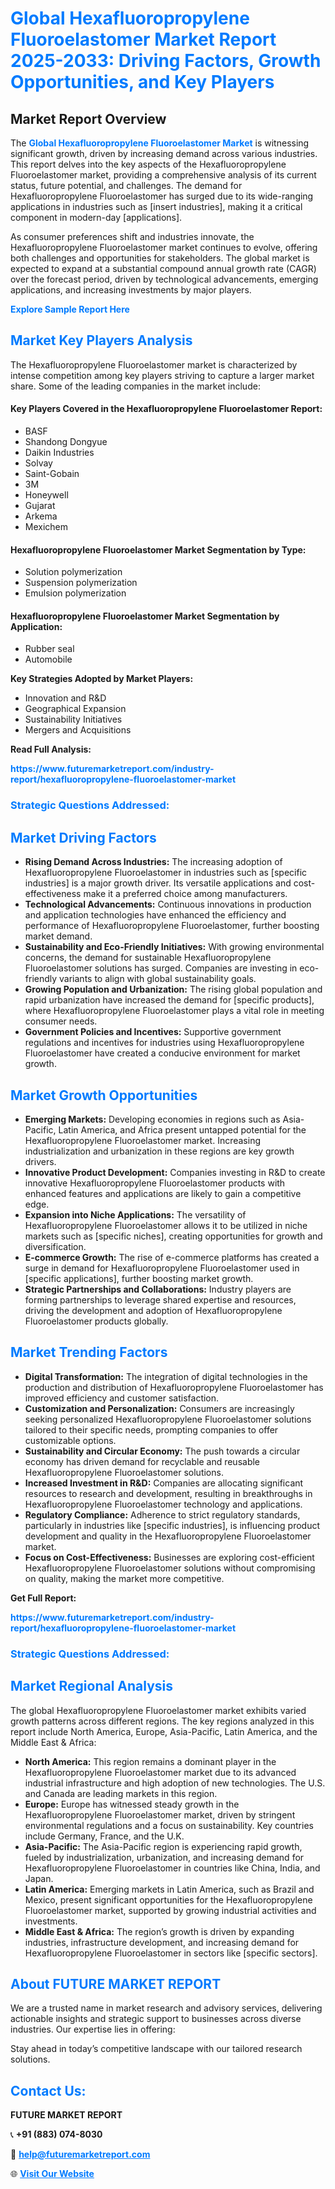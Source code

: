 <h1 style="color: #007BFF;">Global Hexafluoropropylene Fluoroelastomer Market Report 2025-2033: Driving Factors, Growth Opportunities, and Key Players</h1>

<section id="overview">
<h2>Market Report Overview</h2>
<p>The <a href="https://www.futuremarketreport.com/industry-report/hexafluoropropylene-fluoroelastomer-market" style="color: #007BFF; text-decoration: none;"><strong>Global Hexafluoropropylene Fluoroelastomer Market</strong></a> is witnessing significant growth, driven by increasing demand across various industries. This report delves into the key aspects of the Hexafluoropropylene Fluoroelastomer market, providing a comprehensive analysis of its current status, future potential, and challenges. The demand for Hexafluoropropylene Fluoroelastomer has surged due to its wide-ranging applications in industries such as [insert industries], making it a critical component in modern-day [applications].</p>
<p>As consumer preferences shift and industries innovate, the Hexafluoropropylene Fluoroelastomer market continues to evolve, offering both challenges and opportunities for stakeholders. The global market is expected to expand at a substantial compound annual growth rate (CAGR) over the forecast period, driven by technological advancements, emerging applications, and increasing investments by major players.</p>
</section>

<section id="overview">
<p><a href="https://www.futuremarketreport.com/request-sample/reportId=114581" style="color: #007BFF; text-decoration: none;"><strong>Explore Sample Report Here</strong></a></p>
</section>

<section id="key-players">
<h2 style="color: #007BFF;">Market Key Players Analysis</h2>
<p>The Hexafluoropropylene Fluoroelastomer market is characterized by intense competition among key players striving to capture a larger market share. Some of the leading companies in the market include:</p>
<h4>Key Players Covered in the Hexafluoropropylene Fluoroelastomer Report:</h4>
<ul><li>BASF</li><li>Shandong Dongyue</li><li>Daikin Industries</li><li>Solvay</li><li>Saint-Gobain</li><li>3M</li><li>Honeywell</li><li>Gujarat</li><li>Arkema</li><li>Mexichem</li></ul>
<h4>Hexafluoropropylene Fluoroelastomer Market Segmentation by Type:</h4>
<ul><li>Solution polymerization</li><li>Suspension polymerization</li><li>Emulsion polymerization</li></ul>

<h4>Hexafluoropropylene Fluoroelastomer Market Segmentation by Application:</h4>
<ul><li>Rubber seal</li><li>Automobile</li></ul>
<p><strong>Key Strategies Adopted by Market Players:</strong></p>
<ul>
<li>Innovation and R&D</li>
<li>Geographical Expansion</li>
<li>Sustainability Initiatives</li>
<li>Mergers and Acquisitions</li>
</ul>
</section>

<section>
<p><strong>Read Full Analysis: </strong></p><a href="https://www.futuremarketreport.com/industry-report/hexafluoropropylene-fluoroelastomer-market" style="color: #007BFF; text-decoration: none;"><strong>https://www.futuremarketreport.com/industry-report/hexafluoropropylene-fluoroelastomer-market</strong></a>
<h3 style="color: #007BFF;">Strategic Questions Addressed:</h3>
</section>

<section id="driving-factors">
<h2 style="color: #007BFF;">Market Driving Factors</h2>
<ul>
<li><strong>Rising Demand Across Industries:</strong> The increasing adoption of Hexafluoropropylene Fluoroelastomer in industries such as [specific industries] is a major growth driver. Its versatile applications and cost-effectiveness make it a preferred choice among manufacturers.</li>
<li><strong>Technological Advancements:</strong> Continuous innovations in production and application technologies have enhanced the efficiency and performance of Hexafluoropropylene Fluoroelastomer, further boosting market demand.</li>
<li><strong>Sustainability and Eco-Friendly Initiatives:</strong> With growing environmental concerns, the demand for sustainable Hexafluoropropylene Fluoroelastomer solutions has surged. Companies are investing in eco-friendly variants to align with global sustainability goals.</li>
<li><strong>Growing Population and Urbanization:</strong> The rising global population and rapid urbanization have increased the demand for [specific products], where Hexafluoropropylene Fluoroelastomer plays a vital role in meeting consumer needs.</li>
<li><strong>Government Policies and Incentives:</strong> Supportive government regulations and incentives for industries using Hexafluoropropylene Fluoroelastomer have created a conducive environment for market growth.</li>
</ul>
</section>

<section id="growth-opportunities">
<h2 style="color: #007BFF;">Market Growth Opportunities</h2>
<ul>
<li><strong>Emerging Markets:</strong> Developing economies in regions such as Asia-Pacific, Latin America, and Africa present untapped potential for the Hexafluoropropylene Fluoroelastomer market. Increasing industrialization and urbanization in these regions are key growth drivers.</li>
<li><strong>Innovative Product Development:</strong> Companies investing in R&D to create innovative Hexafluoropropylene Fluoroelastomer products with enhanced features and applications are likely to gain a competitive edge.</li>
<li><strong>Expansion into Niche Applications:</strong> The versatility of Hexafluoropropylene Fluoroelastomer allows it to be utilized in niche markets such as [specific niches], creating opportunities for growth and diversification.</li>
<li><strong>E-commerce Growth:</strong> The rise of e-commerce platforms has created a surge in demand for Hexafluoropropylene Fluoroelastomer used in [specific applications], further boosting market growth.</li>
<li><strong>Strategic Partnerships and Collaborations:</strong> Industry players are forming partnerships to leverage shared expertise and resources, driving the development and adoption of Hexafluoropropylene Fluoroelastomer products globally.</li>
</ul>
</section>

<section id="trending-factors">
<h2 style="color: #007BFF;">Market Trending Factors</h2>
<ul>
<li><strong>Digital Transformation:</strong> The integration of digital technologies in the production and distribution of Hexafluoropropylene Fluoroelastomer has improved efficiency and customer satisfaction.</li>
<li><strong>Customization and Personalization:</strong> Consumers are increasingly seeking personalized Hexafluoropropylene Fluoroelastomer solutions tailored to their specific needs, prompting companies to offer customizable options.</li>
<li><strong>Sustainability and Circular Economy:</strong> The push towards a circular economy has driven demand for recyclable and reusable Hexafluoropropylene Fluoroelastomer solutions.</li>
<li><strong>Increased Investment in R&D:</strong> Companies are allocating significant resources to research and development, resulting in breakthroughs in Hexafluoropropylene Fluoroelastomer technology and applications.</li>
<li><strong>Regulatory Compliance:</strong> Adherence to strict regulatory standards, particularly in industries like [specific industries], is influencing product development and quality in the Hexafluoropropylene Fluoroelastomer market.</li>
<li><strong>Focus on Cost-Effectiveness:</strong> Businesses are exploring cost-efficient Hexafluoropropylene Fluoroelastomer solutions without compromising on quality, making the market more competitive.</li>
</ul>
</section>

<section>
<p><strong>Get Full Report: </strong></p><a href="https://www.futuremarketreport.com/industry-report/hexafluoropropylene-fluoroelastomer-market" style="color: #007BFF; text-decoration: none;"><strong>https://www.futuremarketreport.com/industry-report/hexafluoropropylene-fluoroelastomer-market</strong></a>
<h3 style="color: #007BFF;">Strategic Questions Addressed:</h3>
</section>


<section id="regional-analysis">
<h2 style="color: #007BFF;">Market Regional Analysis</h2>
<p>The global Hexafluoropropylene Fluoroelastomer market exhibits varied growth patterns across different regions. The key regions analyzed in this report include North America, Europe, Asia-Pacific, Latin America, and the Middle East & Africa:</p>
<ul>
<li><strong>North America:</strong> This region remains a dominant player in the Hexafluoropropylene Fluoroelastomer market due to its advanced industrial infrastructure and high adoption of new technologies. The U.S. and Canada are leading markets in this region.</li>
<li><strong>Europe:</strong> Europe has witnessed steady growth in the Hexafluoropropylene Fluoroelastomer market, driven by stringent environmental regulations and a focus on sustainability. Key countries include Germany, France, and the U.K.</li>
<li><strong>Asia-Pacific:</strong> The Asia-Pacific region is experiencing rapid growth, fueled by industrialization, urbanization, and increasing demand for Hexafluoropropylene Fluoroelastomer in countries like China, India, and Japan.</li>
<li><strong>Latin America:</strong> Emerging markets in Latin America, such as Brazil and Mexico, present significant opportunities for the Hexafluoropropylene Fluoroelastomer market, supported by growing industrial activities and investments.</li>
<li><strong>Middle East & Africa:</strong> The region’s growth is driven by expanding industries, infrastructure development, and increasing demand for Hexafluoropropylene Fluoroelastomer in sectors like [specific sectors].</li>
</ul>
</section>

<footer>
<h2 style="color: #007BFF;">About FUTURE MARKET REPORT</h2>
<p>We are a trusted name in market research and advisory services, delivering actionable insights and strategic support to businesses across diverse industries. Our expertise lies in offering:</p>

<p>Stay ahead in today’s competitive landscape with our tailored research solutions.</p>

<h2 style="color: #007BFF;">Contact Us:</h2>
<p><strong>FUTURE MARKET REPORT</strong></p>
<p>📞 <strong>+91 (883) 074-8030</strong></p>
<p>📧 <strong><a href="mailto:help@futuremarketreport.com" style="color: #007BFF;">help@futuremarketreport.com</a></strong></p>
<p>🌐 <strong><a href="https://www.futuremarketreport.com/" style="color: #007BFF;">Visit Our Website</a></strong></p>
</footer>